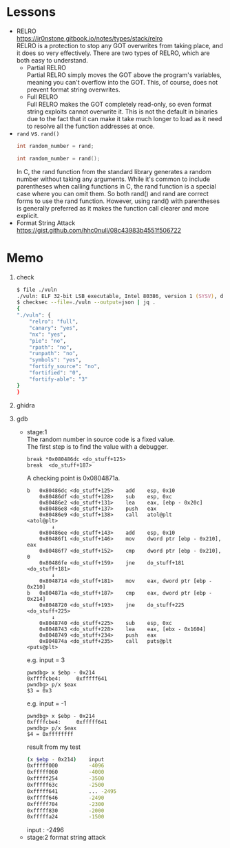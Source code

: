 # Lessons
- RELRO  
    https://ir0nstone.gitbook.io/notes/types/stack/relro  
    RELRO is a protection to stop any GOT overwrites from taking place, and it does so very effectively. There are two types of RELRO, which are both easy to understand.  
    - Partial RELRO  
    Partial RELRO simply moves the GOT above the program's variables, meaning you can't overflow into the GOT. This, of course, does not prevent format string overwrites.  
    - Full RELRO  
    Full RELRO makes the GOT completely read-only, so even format string exploits cannot overwrite it. This is not the default in binaries due to the fact that it can make it take much longer to load as it need to resolve all the function addresses at once.
- `rand` vs. `rand()`
    ```c
    int random_number = rand;
    ```
    ```c
    int random_number = rand();
    ```
    In C, the rand function from the standard library generates a random number without taking any arguments. While it's common to include parentheses when calling functions in C, the rand function is a special case where you can omit them. So both rand() and rand are correct forms to use the rand function. However, using rand() with parentheses is generally preferred as it makes the function call clearer and more explicit.
- Format String Attack  
    https://gist.github.com/hhc0null/08c43983b4551f506722
    

# Memo
1. check
    ```zsh
    $ file ./vuln
    ./vuln: ELF 32-bit LSB executable, Intel 80386, version 1 (SYSV), dynamically linked, interpreter /lib/ld-linux.so.2, for GNU/Linux 3.2.0, BuildID[sha1]=24c4fa8500082ef048a420baadc6a3d777d39f34, not stripped
    $ checksec --file=./vuln --output=json | jq .
    {
    "./vuln": {
        "relro": "full",
        "canary": "yes",
        "nx": "yes",
        "pie": "no",
        "rpath": "no",
        "runpath": "no",
        "symbols": "yes",
        "fortify_source": "no",
        "fortified": "0",
        "fortify-able": "3"
    }
    }
    ```
2. ghidra

3. gdb  
    - stage:1    
        The random number in source code is a fixed value.  
        The first step is to find the value with a debugger.  
        ```
        break *0x080486dc <do_stuff+125>
        break  <do_stuff+187>
        ```
        A checking point is 0x0804871a.  
        ```
        b   0x80486dc <do_stuff+125>    add    esp, 0x10
            0x80486df <do_stuff+128>    sub    esp, 0xc
            0x80486e2 <do_stuff+131>    lea    eax, [ebp - 0x20c]
            0x80486e8 <do_stuff+137>    push   eax
            0x80486e9 <do_stuff+138>    call   atol@plt                     <atol@plt>
                ↓
            0x80486ee <do_stuff+143>    add    esp, 0x10
            0x80486f1 <do_stuff+146>    mov    dword ptr [ebp - 0x210], eax
            0x80486f7 <do_stuff+152>    cmp    dword ptr [ebp - 0x210], 0
            0x80486fe <do_stuff+159>    jne    do_stuff+181                     <do_stuff+181>
                ↓
            0x8048714 <do_stuff+181>    mov    eax, dword ptr [ebp - 0x210]
        b   0x804871a <do_stuff+187>    cmp    eax, dword ptr [ebp - 0x214]
            0x8048720 <do_stuff+193>    jne    do_stuff+225                     <do_stuff+225>
                ↓
            0x8048740 <do_stuff+225>    sub    esp, 0xc
            0x8048743 <do_stuff+228>    lea    eax, [ebx - 0x1604]
            0x8048749 <do_stuff+234>    push   eax
            0x804874a <do_stuff+235>    call   puts@plt                     <puts@plt>
        ```
        e.g. input = 3  
        ```
        pwndbg> x $ebp - 0x214
        0xffffcbe4:     0xfffff641
        pwndbg> p/x $eax
        $3 = 0x3
        ```
        e.g. input = -1  
        ```
        pwndbg> x $ebp - 0x214
        0xffffcbe4:     0xfffff641
        pwndbg> p/x $eax
        $4 = 0xffffffff
        ```
        result from my test   
        ```zsh
        (x $ebp - 0x214)    input
        0xfffff000 	        -4096
        0xfffff060	        -4000
        0xfffff254	        -3500
        0xfffff63c	        -2500
        0xfffff641	        ... -2495
        0xfffff646	        -2490	
        0xfffff704	        -2300
        0xfffff830	        -2000
        0xfffffa24	        -1500
        ```
        input : -2496
    - stage:2
        format string attack